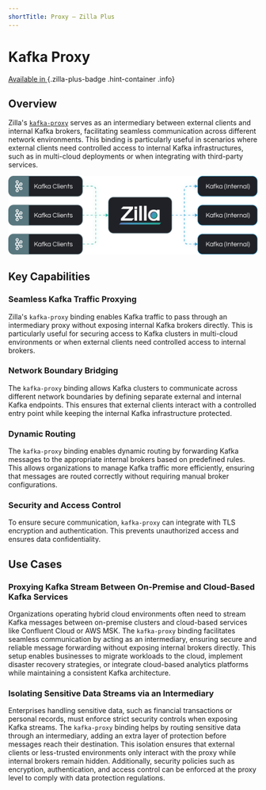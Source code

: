 ```yaml
---
shortTitle: Proxy – Zilla Plus
---
```


# Kafka Proxy

[Available in <ZillaPlus/>](https://www.aklivity.io/products/zilla-plus)
{.zilla-plus-badge .hint-container .info}

## Overview

Zilla's [`kafka-proxy`](../../../reference/config/bindings/kafka-proxy/README.md) serves as an intermediary between external clients and internal Kafka brokers, facilitating seamless communication across different network environments. This binding is particularly useful in scenarios where external clients need controlled access to internal Kafka infrastructures, such as in multi-cloud deployments or when integrating with third-party services.

![Architecture Example](../images/Kafka%20Proxy.png)

## Key Capabilities

### Seamless Kafka Traffic Proxying

Zilla's `kafka-proxy` binding enables Kafka traffic to pass through an intermediary proxy without exposing internal Kafka brokers directly. This is particularly useful for securing access to Kafka clusters in multi-cloud environments or when external clients need controlled access to internal brokers.

### Network Boundary Bridging

The `kafka-proxy` binding allows Kafka clusters to communicate across different network boundaries by defining separate external and internal Kafka endpoints. This ensures that external clients interact with a controlled entry point while keeping the internal Kafka infrastructure protected.

### Dynamic Routing

The `kafka-proxy` binding enables dynamic routing by forwarding Kafka messages to the appropriate internal brokers based on predefined rules. This allows organizations to manage Kafka traffic more efficiently, ensuring that messages are routed correctly without requiring manual broker configurations.

### Security and Access Control

To ensure secure communication, `kafka-proxy` can integrate with TLS encryption and authentication. This prevents unauthorized access and ensures data confidentiality.

## Use Cases

### Proxying Kafka Stream Between On-Premise and Cloud-Based Kafka Services

Organizations operating hybrid cloud environments often need to stream Kafka messages between on-premise clusters and cloud-based services like Confluent Cloud or AWS MSK. The `kafka-proxy` binding facilitates seamless communication by acting as an intermediary, ensuring secure and reliable message forwarding without exposing internal brokers directly. This setup enables businesses to migrate workloads to the cloud, implement disaster recovery strategies, or integrate cloud-based analytics platforms while maintaining a consistent Kafka architecture.

### Isolating Sensitive Data Streams via an Intermediary

Enterprises handling sensitive data, such as financial transactions or personal records, must enforce strict security controls when exposing Kafka streams. The `kafka-proxy` binding helps by routing sensitive data through an intermediary, adding an extra layer of protection before messages reach their destination. This isolation ensures that external clients or less-trusted environments only interact with the proxy while internal brokers remain hidden. Additionally, security policies such as encryption, authentication, and access control can be enforced at the proxy level to comply with data protection regulations.
